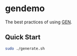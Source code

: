 # gendemo

The best practices of using [GEN](https://github.com/go-gorm/gen).

## Quick Start


```bash
sudo ./generate.sh
```
